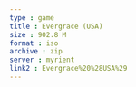 ```yaml
---
type : game
title : Evergrace (USA)
size : 902.8 M
format : iso
archive : zip
server : myrient
link2 : Evergrace%20%28USA%29
---
```


